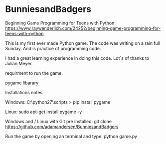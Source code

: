 # BunniesandBadgers
Beginning Game Programming for Teens with Python  https://www.raywenderlich.com/24252/beginning-game-programming-for-teens-with-python

This is my first ever made Python game. The code was writing on a rain full Sunday.
And is practice of programming code.

I had a great learning experience in doing this code.
Lot´s of thanks to Julian Meyer.

requirment to run the game.

pygame libarary

Installations notes:

Windows:
C:\python27\scripts > pip install pygame

Linux:
sudo apt-get install pygame -y

Windows and / Linux with Git pre installed:
git clone https://github.com/adamandersen/BunniesandBadgers

Run the game by opening an terminal and type:
python game.py
